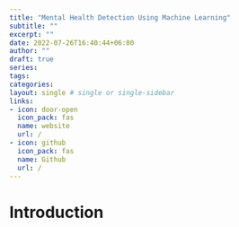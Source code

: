 ```yaml
---
title: "Mental Health Detection Using Machine Learning"
subtitle: ""
excerpt: ""
date: 2022-07-26T16:40:44+06:00
author: ""
draft: true
series:
tags:
categories:
layout: single # single or single-sidebar
links:
- icon: door-open
  icon_pack: fas
  name: website
  url: /
- icon: github
  icon_pack: fas
  name: Github
  url: /
---
```



# Introduction 


